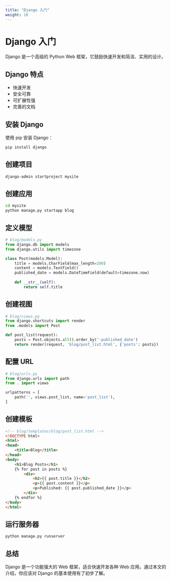 ```yaml
---
title: "Django 入门"
weight: 10
---
```


# Django 入门

Django 是一个高级的 Python Web 框架，它鼓励快速开发和简洁、实用的设计。

## Django 特点

- 快速开发
- 安全可靠
- 可扩展性强
- 完善的文档

## 安装 Django

使用 pip 安装 Django：

```bash
pip install django
```

## 创建项目

```bash
django-admin startproject mysite
```

## 创建应用

```bash
cd mysite
python manage.py startapp blog
```

## 定义模型

```python
# blog/models.py
from django.db import models
from django.utils import timezone

class Post(models.Model):
    title = models.CharField(max_length=200)
    content = models.TextField()
    published_date = models.DateTimeField(default=timezone.now)
    
    def __str__(self):
        return self.title
```

## 创建视图

```python
# blog/views.py
from django.shortcuts import render
from .models import Post

def post_list(request):
    posts = Post.objects.all().order_by('-published_date')
    return render(request, 'blog/post_list.html', {'posts': posts})
```

## 配置 URL

```python
# blog/urls.py
from django.urls import path
from . import views

urlpatterns = [
    path('', views.post_list, name='post_list'),
]
```

## 创建模板

```html
<!-- blog/templates/blog/post_list.html -->
<!DOCTYPE html>
<html>
<head>
    <title>Blog</title>
</head>
<body>
    <h1>Blog Posts</h1>
    {% for post in posts %}
        <div>
            <h2>{{ post.title }}</h2>
            <p>{{ post.content }}</p>
            <p>Published: {{ post.published_date }}</p>
        </div>
    {% endfor %}
</body>
</html>
```

## 运行服务器

```bash
python manage.py runserver
```

## 总结

Django 是一个功能强大的 Web 框架，适合快速开发各种 Web 应用。通过本文的介绍，你应该对 Django 的基本使用有了初步了解。
